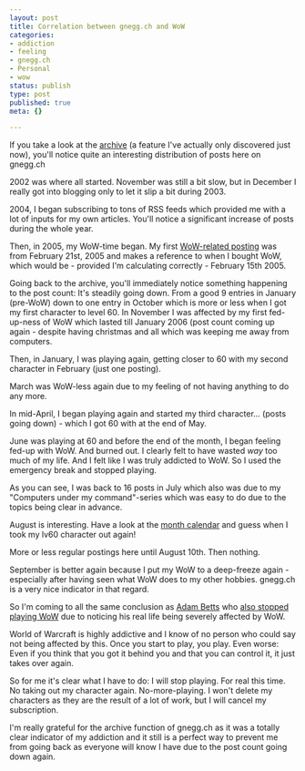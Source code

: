 ```yaml
---
layout: post
title: Correlation between gnegg.ch and WoW
categories:
- addiction
- feeling
- gnegg.ch
- Personal
- wow
status: publish
type: post
published: true
meta: {}

---
```

<p>If you take a look at the <a href="http://www.gnegg.ch/archive">archive</a> (a feature I've actually only discovered just now), you'll notice quite an interesting distribution of posts here on gnegg.ch</p>
<p>2002 was where all started. November was still a bit slow, but in December I really got into blogging only to let it slip a bit during 2003.</p>
<p>2004, I began subscribing to tons of RSS feeds which provided me with a lot of inputs for my own articles. You'll notice a significant increase of posts during the whole year.</p>
<p>Then, in 2005, my WoW-time began. My first <a href="http://www.gnegg.ch/archives/229-World-of-Warcraft.html">WoW-related posting</a> was from February 21st, 2005 and makes a reference to when I bought WoW, which would be - provided I'm calculating correctly - February 15th 2005.</p>
<p>Going back to the archive, you'll immediately notice something happening to the post count: It's steadily going down. From a good 9 entries in January (pre-WoW) down to one entry in October which is more or less when I got my first character to level 60. In November I was affected by my first fed-up-ness of WoW which lasted till January 2006 (post count coming up again - despite having christmas and all which was keeping me away from computers.</p>
<p>Then, in January, I was playing again, getting closer to 60 with my second character in February (just one posting).</p>
<p>March was WoW-less again due to my feeling of not having anything to do any more.</p>
<p>In mid-April, I began playing again and started my third character... (posts going down) - which I got 60 with at the end of May.</p>
<p>June was playing at 60 and before the end of the month, I began feeling fed-up with WoW. And burned out. I clearly felt to have wasted <em>way</em> too much of my life. And I felt like I was truly addicted to WoW. So I used the emergency break and stopped playing.</p>
<p>As you can see, I was back to 16 posts in July which also was due to my "Computers under my command"-series which was easy to do due to the topics being clear in advance.</p>
<p>August is interesting. Have a look at the <a href="http://www.gnegg.ch/archives/2006/08.html">month calendar</a> and guess when I took my lv60 character out again!</p>
<p>More or less regular postings here until August 10th. Then nothing.</p>
<p>September is better again because I put my WoW to a deep-freeze again - especially after having seen what WoW does to my other hobbies. gnegg.ch is a very nice indicator in that regard.</p>
<p>So I'm coming to all the same conclusion as <a href="http://www.artofadambetts.com">Adam Betts</a> who <a href="http://www.artofadambetts.com/weblog/?p=117">also stopped playing WoW</a> due to noticing his real life being severely affected by WoW.</p>
<p>World of Warcraft is highly addictive and I know of no person who could say not being affected by this. Once you start to play, you play. Even worse: Even if you think that you got it behind you and that you can control it, it just takes over again.</p>
<p>So for me it's clear what I have to do: I will stop playing. For real this time. No taking out my character again. No-more-playing. I won't delete my characters as they are the result of a lot of work, but I will cancel my subscription.</p>
<p>I'm really grateful for the archive function of gnegg.ch as it was a totally clear indicator of my addiction and it still is a perfect way to prevent me from going back as everyone will know I have due to the post count going down again.</p>
